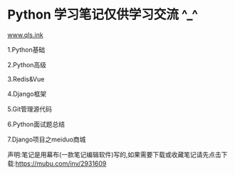 # Python 学习笔记仅供学习交流 ^_^
www.qls.ink

1.Python基础

2.Python高级

3.Redis&Vue

4.Django框架

5.Git管理源代码

6.Python面试题总结

7.Django项目之meiduo商城

声明:笔记是用幕布(一款笔记编辑软件)写的,如果需要下载或收藏笔记请先点击下载:https://mubu.com/inv/2931609
